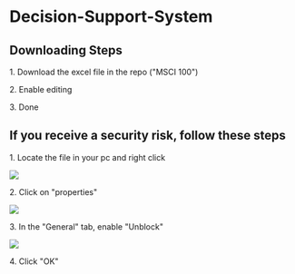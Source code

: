 # Decision-Support-System
<h2>Downloading Steps</h2>

<p>1. Download the excel file in the repo ("MSCI 100")</p>
<p>2. Enable editing</p>
<p>3. Done</p>

<h2>If you receive a security risk, follow these steps</h2>
<p>1. Locate the file in your pc and right click</p>
<img src="https://cdn.discordapp.com/attachments/715319623637270638/1069460785371287692/image.png"/>
<p>2. Click on "properties"</p>
<img src="https://cdn.discordapp.com/attachments/715319623637270638/1069460854044626974/image.png"/>
<p>3. In the "General" tab, enable "Unblock"</p>
<img src="https://cdn.discordapp.com/attachments/715319623637270638/1069460920629219379/image.png"/>
<p>4. Click "OK"</p>

